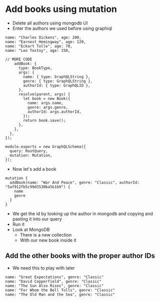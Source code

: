 # Add books using mutation
* Delete all authors using mongodb UI
* Enter the authors we used before using graphiql

```
name: "Charles Dickens", age: 200,
name: "Earnest Hemingway", age: 120,
name: "Eckart Tolle", age: 70,
name: "Leo Tostoy", age: 150,
```

```
// MORE CODE
    addBook: {
      type: BookType,
      args: {
        name: { type: GraphQLString },
        genre: { type: GraphQLString },
        authorId: { type: GraphQLID },
      },
      resolve(parent, args) {
        let book = new Book({
          name: args.name,
          genre: args.genre,
          authorId: args.authorId,
        });
        return book.save();
      },
    },
  },
});

module.exports = new GraphQLSchema({
  query: RootQuery,
  mutation: Mutation,
});
```

* Now let's add a book

```
mutation {
  addBook(name: "War And Peace", genre: "Classic", authorId: "5af912fb5c99d3530ba5b1b9") {
    name
    genre
  }
}
```

* We get the id by looking up the author in mongodb and copying and pasting it into our query
* Run it
* Look at MongoDB
    - There is a new collection
    - With our new book inside it

## Add the other books with the proper author IDs
* We need this to play with later

```
name: "Great Expectations", genre: "Classic" 
name: "David Copperfield", genre: "Classic"
name: "The Sun Also Rises", genre: "Classic"
name: "For Whom the Bell Tolls", genre: "Classic"
name: "The Old Man and the Sea", genre: "Classic"
```


